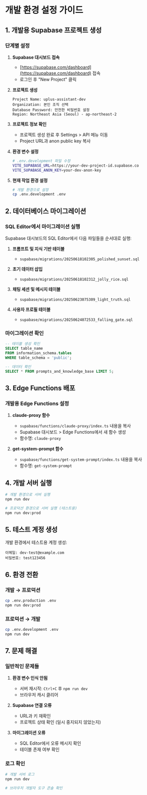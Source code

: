 # 개발 환경 설정 가이드

## 1. 개발용 Supabase 프로젝트 생성

### 단계별 설정

1. **Supabase 대시보드 접속**
   - [https://supabase.com/dashboard](https://supabase.com/dashboard) 접속
   - 로그인 후 "New Project" 클릭

2. **프로젝트 생성**
   ```
   Project Name: uplus-assistant-dev
   Organization: 본인 조직 선택
   Database Password: 안전한 비밀번호 설정
   Region: Northeast Asia (Seoul) - ap-northeast-2
   ```

3. **프로젝트 정보 확인**
   - 프로젝트 생성 완료 후 Settings > API 메뉴 이동
   - Project URL과 anon public key 복사

4. **환경 변수 설정**
   ```bash
   # .env.development 파일 수정
   VITE_SUPABASE_URL=https://your-dev-project-id.supabase.co
   VITE_SUPABASE_ANON_KEY=your-dev-anon-key
   ```

5. **현재 작업 환경 설정**
   ```bash
   # 개발 환경으로 설정
   cp .env.development .env
   ```

## 2. 데이터베이스 마이그레이션

### SQL Editor에서 마이그레이션 실행

Supabase 대시보드의 SQL Editor에서 다음 파일들을 순서대로 실행:

1. **프롬프트 및 지식 기반 테이블**
   - `supabase/migrations/20250618102305_polished_sunset.sql`

2. **초기 데이터 삽입**
   - `supabase/migrations/20250618102312_jolly_rice.sql`

3. **채팅 세션 및 메시지 테이블**
   - `supabase/migrations/20250623075309_light_truth.sql`

4. **사용자 프로필 테이블**
   - `supabase/migrations/20250624072533_falling_gate.sql`

### 마이그레이션 확인

```sql
-- 테이블 생성 확인
SELECT table_name 
FROM information_schema.tables 
WHERE table_schema = 'public';

-- 데이터 확인
SELECT * FROM prompts_and_knowledge_base LIMIT 5;
```

## 3. Edge Functions 배포

### 개발용 Edge Functions 설정

1. **claude-proxy 함수**
   - `supabase/functions/claude-proxy/index.ts` 내용을 복사
   - Supabase 대시보드 > Edge Functions에서 새 함수 생성
   - 함수명: `claude-proxy`

2. **get-system-prompt 함수**
   - `supabase/functions/get-system-prompt/index.ts` 내용을 복사
   - 함수명: `get-system-prompt`

## 4. 개발 서버 실행

```bash
# 개발 환경으로 서버 실행
npm run dev

# 프로덕션 환경으로 서버 실행 (테스트용)
npm run dev:prod
```

## 5. 테스트 계정 생성

개발 환경에서 테스트용 계정 생성:

```
이메일: dev-test@example.com
비밀번호: test123456
```

## 6. 환경 전환

### 개발 → 프로덕션
```bash
cp .env.production .env
npm run dev:prod
```

### 프로덕션 → 개발
```bash
cp .env.development .env
npm run dev
```

## 7. 문제 해결

### 일반적인 문제들

1. **환경 변수 인식 안됨**
   - 서버 재시작: `Ctrl+C` 후 `npm run dev`
   - 브라우저 캐시 클리어

2. **Supabase 연결 오류**
   - URL과 키 재확인
   - 프로젝트 상태 확인 (일시 중지되지 않았는지)

3. **마이그레이션 오류**
   - SQL Editor에서 오류 메시지 확인
   - 테이블 존재 여부 확인

### 로그 확인

```bash
# 개발 서버 로그
npm run dev

# 브라우저 개발자 도구 콘솔 확인
```